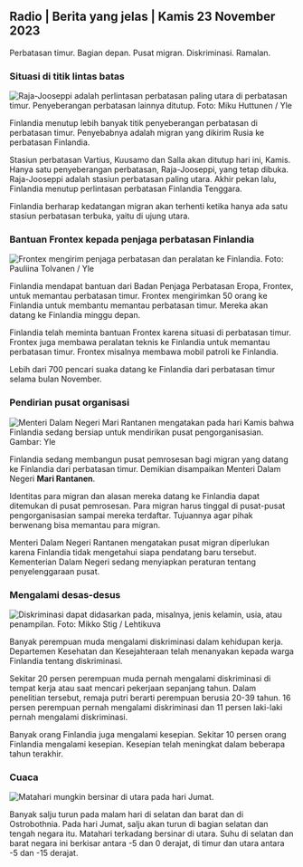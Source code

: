 ## Radio \| Berita yang jelas \| Kamis 23 November 2023

Perbatasan timur. Bagian depan. Pusat migran. Diskriminasi. Ramalan.

### Situasi di titik lintas batas

![Raja-Jooseppi adalah perlintasan perbatasan paling utara di perbatasan timur. Penyeberangan perbatasan lainnya ditutup. Foto: Miku Huttunen / Yle](https://images.cdn.yle.fi/image/upload/c_crop,h_3216,w_5712,x_0,y_421/ar_1.7777777777777777,c_fill,g_faces,h_675,w_1200/dpr_1.0/q_auto:eco/f_auto/fl_lossy/v1700751077/39-1205645655f665a86285)

Finlandia menutup lebih banyak titik penyeberangan perbatasan di perbatasan timur. Penyebabnya adalah migran yang dikirim Rusia ke perbatasan Finlandia.

Stasiun perbatasan Vartius, Kuusamo dan Salla akan ditutup hari ini, Kamis. Hanya satu penyeberangan perbatasan, Raja-Jooseppi, yang tetap dibuka. Raja-Jooseppi adalah stasiun perbatasan paling utara. Akhir pekan lalu, Finlandia menutup perlintasan perbatasan Finlandia Tenggara.

Finlandia berharap kedatangan migran akan terhenti ketika hanya ada satu stasiun perbatasan terbuka, yaitu di ujung utara.

### Bantuan Frontex kepada penjaga perbatasan Finlandia

![Frontex mengirim penjaga perbatasan dan peralatan ke Finlandia. Foto: Pauliina Tolvanen / Yle](https://images.cdn.yle.fi/image/upload/c_crop,h_1080,w_1919,x_0,y_0/ar_1.7777777777777777,c_fill,g_faces,h_675,w_1200/dpr_1.0/q_auto:eco/f_auto/fl_lossy/v1663055873/39-100697563203716d9ecd)

Finlandia mendapat bantuan dari Badan Penjaga Perbatasan Eropa, Frontex, untuk memantau perbatasan timur. Frontex mengirimkan 50 orang ke Finlandia untuk membantu memantau perbatasan timur. Mereka akan datang ke Finlandia minggu depan.

Finlandia telah meminta bantuan Frontex karena situasi di perbatasan timur. Frontex juga membawa peralatan teknis ke Finlandia untuk memantau perbatasan timur. Frontex misalnya membawa mobil patroli ke Finlandia.

Lebih dari 700 pencari suaka datang ke Finlandia dari perbatasan timur selama bulan November.

### Pendirian pusat organisasi

![Menteri Dalam Negeri Mari Rantanen mengatakan pada hari Kamis bahwa Finlandia sedang bersiap untuk mendirikan pusat pengorganisasian. Gambar: Yle](https://images.cdn.yle.fi/image/upload/c_crop,h_1080,w_1919,x_0,y_0/ar_1.7777777777777777,c_fill,g_faces,h_675,w_1200/dpr_1.0/q_auto:eco/f_auto/fl_lossy/v1700721586/39-1205201655eed1e81849)

Finlandia sedang membangun pusat pemrosesan bagi migran yang datang ke Finlandia dari perbatasan timur. Demikian disampaikan Menteri Dalam Negeri **Mari Rantanen**.

Identitas para migran dan alasan mereka datang ke Finlandia dapat ditemukan di pusat pemrosesan. Para migran harus tinggal di pusat-pusat pengorganisasian sampai mereka terdaftar. Tujuannya agar pihak berwenang bisa memantau para migran.

Menteri Dalam Negeri Rantanen mengatakan pusat migran diperlukan karena Finlandia tidak mengetahui siapa pendatang baru tersebut. Kementerian Dalam Negeri sedang menyiapkan peraturan tentang penyelenggaraan pusat.

### Mengalami desas-desus

![Diskriminasi dapat didasarkan pada, misalnya, jenis kelamin, usia, atau penampilan. Foto: Mikko Stig / Lehtikuva](https://images.cdn.yle.fi/image/upload/c_crop,h_2394,w_4256,x_0,y_110/ar_1.7777777777777777,c_fill,g_faces,h_675,w_1200/dpr_1.0/q_auto:eco/f_auto/fl_lossy/v1700718446/39-1205193655ee719688c7)

Banyak perempuan muda mengalami diskriminasi dalam kehidupan kerja. Departemen Kesehatan dan Kesejahteraan telah menanyakan kepada warga Finlandia tentang diskriminasi.

Sekitar 20 persen perempuan muda pernah mengalami diskriminasi di tempat kerja atau saat mencari pekerjaan sepanjang tahun. Dalam penelitian tersebut, remaja putri berarti perempuan berusia 20-39 tahun. 16 persen perempuan pernah mengalami diskriminasi dan 11 persen laki-laki pernah mengalami diskriminasi.

Banyak orang Finlandia juga mengalami kesepian. Sekitar 10 persen orang Finlandia mengalami kesepian. Kesepian telah meningkat dalam beberapa tahun terakhir.

### Cuaca

![Matahari mungkin bersinar di utara pada hari Jumat.](https://images.cdn.yle.fi/image/upload/c_crop,h_1080,w_1919,x_0,y_0/ar_1.7777777777777777,c_fill,g_faces,h_675,w_1200/dpr_1.0/q_auto:eco/f_auto/fl_lossy/v1700752778/39-1205671655f6d69ed984)

Banyak salju turun pada malam hari di selatan dan barat dan di Ostrobothnia. Pada hari Jumat, salju akan turun di bagian selatan dan tengah negara itu. Matahari terkadang bersinar di utara. Suhu di selatan dan barat negara ini berkisar antara -5 dan 0 derajat, di timur dan utara antara -5 dan -15 derajat.